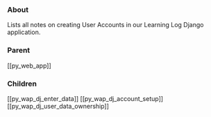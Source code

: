 ### About
Lists all notes on creating User Accounts in our Learning Log Django application.

### Parent
[[py_web_app]]

### Children
[[py_wap_dj_enter_data]]
[[py_wap_dj_account_setup]]
[[py_wap_dj_user_data_ownership]]
